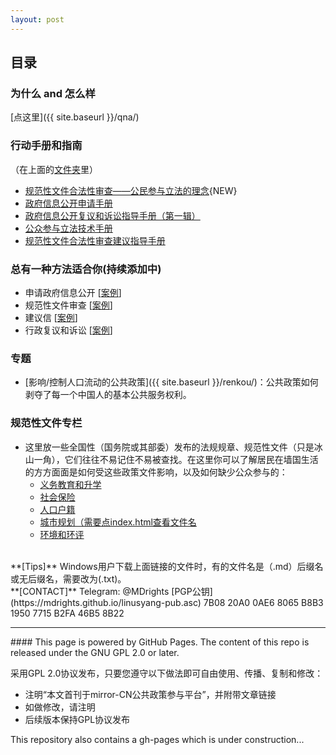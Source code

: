 ```yaml
---
layout: post
---
```


## 目录

### 为什么 and 怎么样  
[点这里]({{ site.baseurl }}/qna/)  


### 行动手册和指南  

（在上面的[文件夹](https://github.com/mdrights/mirror-CN/tree/master/%E6%89%8B%E5%86%8C%E5%92%8C%E6%8C%87%E5%8D%97)里）  
- [规范性文件合法性审查——公民参与立法的理念](https://github.com/mdrights/mirror-CN/blob/master/%E6%89%8B%E5%86%8C%E5%92%8C%E6%8C%87%E5%8D%97/%E8%A7%84%E8%8C%83%E6%80%A7%E6%96%87%E4%BB%B6%E5%90%88%E6%B3%95%E6%80%A7%E5%AE%A1%E6%9F%A5%E7%9A%84%E6%96%B9%E6%B3%95%EF%BC%8D%E5%85%AC%E6%B0%91%E5%8F%82%E4%B8%8E%E7%AB%8B%E6%B3%95%E7%9A%84%E7%90%86%E5%BF%B5.pdf){NEW}  
- [政府信息公开申请手册](https://github.com/mdrights/mirror-CN/blob/master/%E6%89%8B%E5%86%8C%E5%92%8C%E6%8C%87%E5%8D%97/%E6%94%BF%E5%BA%9C%E4%BF%A1%E6%81%AF%E5%85%AC%E5%BC%80%E7%94%B3%E8%AF%B7%E6%89%8B%E5%86%8C.pdf)  
- [政府信息公开复议和诉讼指导手册（第一辑）](https://github.com/mdrights/mirror-CN/blob/master/%E6%89%8B%E5%86%8C%E5%92%8C%E6%8C%87%E5%8D%97/%E6%94%BF%E5%BA%9C%E4%BF%A1%E6%81%AF%E5%85%AC%E5%BC%80%E5%A4%8D%E8%AE%AE%E4%B8%8E%E8%AF%89%E8%AE%BC%E6%8C%87%E5%AF%BC%E6%89%8B%E5%86%8C%EF%BC%88%E7%AC%AC%E4%B8%80%E8%BE%91%EF%BC%89.pdf)  
- [公众参与立法技术手册](https://github.com/mdrights/mirror-CN/blob/master/%E6%89%8B%E5%86%8C%E5%92%8C%E6%8C%87%E5%8D%97/%E5%85%AC%E4%BC%97%E5%8F%82%E4%B8%8E%E7%AB%8B%E6%B3%95%E6%8A%80%E6%9C%AF%E6%89%8B%E5%86%8C%20pdf.pdf)  
- [规范性文件合法性审查建议指导手册](https://github.com/mdrights/mirror-CN/blob/master/%E6%89%8B%E5%86%8C%E5%92%8C%E6%8C%87%E5%8D%97/%E8%A7%84%E8%8C%83%E6%80%A7%E6%96%87%E4%BB%B6%E5%90%88%E6%B3%95%E6%80%A7%E5%AE%A1%E6%9F%A5%E5%BB%BA%E8%AE%AE%E6%8C%87%E5%AF%BC%E6%89%8B%E5%86%8C.pdf)



### 总有一种方法适合你(持续添加中)

+ 申请政府信息公开  [[案例](https://github.com/mdrights/mirror-CN/tree/master/case%E6%A1%88%E4%BE%8B/OGIR%E7%94%B3%E8%AF%B7%E6%94%BF%E5%BA%9C%E4%BF%A1%E6%81%AF%E5%85%AC%E5%BC%80%E6%A1%88%E4%BE%8B)]
+ 规范性文件审查    [[案例](https://github.com/mdrights/mirror-CN/tree/master/case%E6%A1%88%E4%BE%8B/RLR%E8%A7%84%E8%8C%83%E6%80%A7%E6%96%87%E4%BB%B6%E5%AE%A1%E6%9F%A5)]
+ 建议信           [[案例](https://github.com/mdrights/mirror-CN/tree/master/case%E6%A1%88%E4%BE%8B/L%E5%BB%BA%E8%AE%AE%E4%BF%A1)]
+ 行政复议和诉讼    [[案例](https://github.com/mdrights/mirror-CN/tree/master/case%E6%A1%88%E4%BE%8B/AL%E8%A1%8C%E6%94%BF%E8%AF%89%E8%AE%BC)]


### 专题

+ [影响/控制人口流动的公共政策]({{ site.baseurl }}/renkou/)：公共政策如何剥夺了每一个中国人的基本公共服务权利。  

### 规范性文件专栏
+ 这里放一些全国性（国务院或其部委）发布的法规规章、规范性文件（只是冰山一角），它们往往不易记住不易被查找。在这里你可以了解居民在墙国生活的方方面面是如何受这些政策文件影响，以及如何缺少公众参与的：  
	+ [义务教育和升学](https://github.com/mdrights/mirror-CN/tree/master/%E4%B8%93%E9%A2%98-%E4%B9%89%E5%8A%A1%E6%95%99%E8%82%B2%E4%B8%8E%E5%8D%87%E5%AD%A6)  
	+ [社会保险](https://github.com/mdrights/mirror-CN/tree/master/%E4%B8%93%E9%A2%98-%E7%A4%BE%E4%BC%9A%E4%BF%9D%E9%99%A9)
	+ [人口户籍](https://github.com/mdrights/mirror-CN/tree/master/%E4%B8%93%E9%A2%98-%E4%BA%BA%E5%8F%A3%E6%88%B7%E7%B1%8D)
	+ [城市规划（需要点index.html查看文件名](https://github.com/mdrights/mirror-CN/tree/master/%E4%B8%93%E9%A2%98-%E5%9F%8E%E5%B8%82%E8%A7%84%E5%88%92-%E5%9C%9F%E5%9C%B0%E6%88%BF%E4%BA%A7)
	+ [环境和环评](https://github.com/mdrights/mirror-CN/tree/master/%E4%B8%93%E9%A2%98-%E7%8E%AF%E5%A2%83%E4%B8%8E%E7%8E%AF%E8%AF%84)



<br>
**[Tips]**  Windows用户下载上面链接的文件时，有的文件名是（.md）后缀名或无后缀名，需要改为(.txt)。

<br>
**[CONTACT]**   
Telegram: @MDrights
[PGP公钥](https://mdrights.github.io/linusyang-pub.asc) 7B08 20A0 0AE6 8065 B8B3  1950 7715 B2FA 46B5 8B22

<hr>
#### This page is powered by GitHub Pages. The content of this repo is released under the GNU GPL 2.0 or later. 

采用GPL 2.0协议发布，只要您遵守以下做法即可自由使用、传播、复制和修改：
- 注明“本文首刊于mirror-CN公共政策参与平台”，并附带文章链接
- 如做修改，请注明
- 后续版本保持GPL协议发布


This repository also contains a gh-pages which is under construction...

